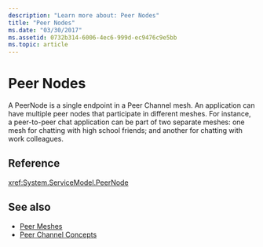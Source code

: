 ```yaml
---
description: "Learn more about: Peer Nodes"
title: "Peer Nodes"
ms.date: "03/30/2017"
ms.assetid: 0732b314-6006-4ec6-999d-ec9476c9e5bb
ms.topic: article
---
```

# Peer Nodes

A PeerNode is a single endpoint in a Peer Channel mesh. An application can have multiple peer nodes that participate in different meshes. For instance, a peer-to-peer chat application can be part of two separate meshes: one mesh for chatting with high school friends; and another for chatting with work colleagues.  
  
## Reference  

 <xref:System.ServiceModel.PeerNode>  
  
## See also

- [Peer Meshes](peer-meshes.md)
- [Peer Channel Concepts](peer-channel-concepts.md)
